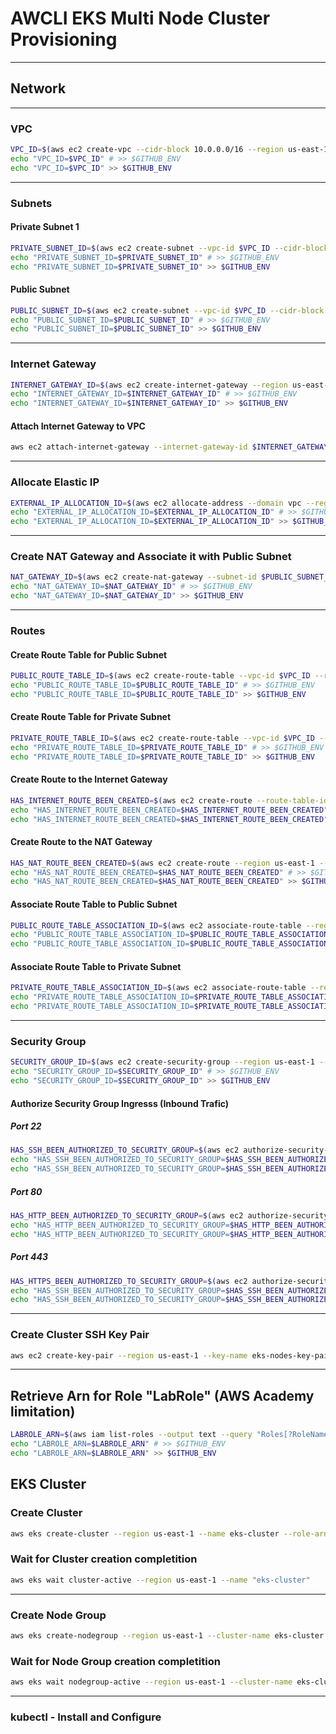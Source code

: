 # AWCLI EKS Multi Node Cluster Provisioning

----------

## Network

----------

### VPC

```sh
VPC_ID=$(aws ec2 create-vpc --cidr-block 10.0.0.0/16 --region us-east-1 --output "text" --query "Vpc.VpcId")
echo "VPC_ID=$VPC_ID" # >> $GITHUB_ENV
echo "VPC_ID=$VPC_ID" >> $GITHUB_ENV
```

----------

### Subnets

#### Private Subnet 1

```sh
PRIVATE_SUBNET_ID=$(aws ec2 create-subnet --vpc-id $VPC_ID --cidr-block 10.0.1.0/24 --region us-east-1 --availability-zone us-east-1a --output "text" --query "Subnet.SubnetId")
echo "PRIVATE_SUBNET_ID=$PRIVATE_SUBNET_ID" # >> $GITHUB_ENV
echo "PRIVATE_SUBNET_ID=$PRIVATE_SUBNET_ID" >> $GITHUB_ENV
```

#### Public Subnet

```sh
PUBLIC_SUBNET_ID=$(aws ec2 create-subnet --vpc-id $VPC_ID --cidr-block 10.0.100.0/24 --region us-east-1 --availability-zone us-east-1b --output "text" --query "Subnet.SubnetId")
echo "PUBLIC_SUBNET_ID=$PUBLIC_SUBNET_ID" # >> $GITHUB_ENV
echo "PUBLIC_SUBNET_ID=$PUBLIC_SUBNET_ID" >> $GITHUB_ENV
```

----------

### Internet Gateway

```sh
INTERNET_GATEWAY_ID=$(aws ec2 create-internet-gateway --region us-east-1 --output "text" --query "InternetGateway.InternetGatewayId")
echo "INTERNET_GATEWAY_ID=$INTERNET_GATEWAY_ID" # >> $GITHUB_ENV
echo "INTERNET_GATEWAY_ID=$INTERNET_GATEWAY_ID" >> $GITHUB_ENV
```

#### Attach Internet Gateway to VPC

```sh
aws ec2 attach-internet-gateway --internet-gateway-id $INTERNET_GATEWAY_ID --vpc-id $VPC_ID --region us-east-1
```

----------

### Allocate Elastic IP

```sh
EXTERNAL_IP_ALLOCATION_ID=$(aws ec2 allocate-address --domain vpc --region us-east-1 --output "text" --query "AllocationId")
echo "EXTERNAL_IP_ALLOCATION_ID=$EXTERNAL_IP_ALLOCATION_ID" # >> $GITHUB_ENV
echo "EXTERNAL_IP_ALLOCATION_ID=$EXTERNAL_IP_ALLOCATION_ID" >> $GITHUB_ENV
```

----------

### Create NAT Gateway and Associate it with Public Subnet

```sh
NAT_GATEWAY_ID=$(aws ec2 create-nat-gateway --subnet-id $PUBLIC_SUBNET_ID --allocation-id $EXTERNAL_IP_ALLOCATION_ID --region us-east-1 --output "text" --query "NatGateway.NatGatewayId")
echo "NAT_GATEWAY_ID=$NAT_GATEWAY_ID" # >> $GITHUB_ENV
echo "NAT_GATEWAY_ID=$NAT_GATEWAY_ID" >> $GITHUB_ENV
```

----------

### Routes

#### Create Route Table for Public Subnet

```sh
PUBLIC_ROUTE_TABLE_ID=$(aws ec2 create-route-table --vpc-id $VPC_ID --region us-east-1 --output "text" --query "RouteTable.RouteTableId")
echo "PUBLIC_ROUTE_TABLE_ID=$PUBLIC_ROUTE_TABLE_ID" # >> $GITHUB_ENV
echo "PUBLIC_ROUTE_TABLE_ID=$PUBLIC_ROUTE_TABLE_ID" >> $GITHUB_ENV
```

#### Create Route Table for Private Subnet

```sh
PRIVATE_ROUTE_TABLE_ID=$(aws ec2 create-route-table --vpc-id $VPC_ID --region us-east-1 --output "text" --query "RouteTable.RouteTableId")
echo "PRIVATE_ROUTE_TABLE_ID=$PRIVATE_ROUTE_TABLE_ID" # >> $GITHUB_ENV
echo "PRIVATE_ROUTE_TABLE_ID=$PRIVATE_ROUTE_TABLE_ID" >> $GITHUB_ENV
```

#### Create Route to the Internet Gateway

```sh
HAS_INTERNET_ROUTE_BEEN_CREATED=$(aws ec2 create-route --route-table-id $PUBLIC_ROUTE_TABLE_ID --destination-cidr-block 0.0.0.0/0 --gateway-id $INTERNET_GATEWAY_ID  --region us-east-1 --output "text" --query "Return")
echo "HAS_INTERNET_ROUTE_BEEN_CREATED=$HAS_INTERNET_ROUTE_BEEN_CREATED" # >> $GITHUB_ENV
echo "HAS_INTERNET_ROUTE_BEEN_CREATED=$HAS_INTERNET_ROUTE_BEEN_CREATED" >> $GITHUB_ENV
```

#### Create Route to the NAT Gateway

```sh
HAS_NAT_ROUTE_BEEN_CREATED=$(aws ec2 create-route --region us-east-1 --route-table-id $PRIVATE_ROUTE_TABLE_ID --destination-cidr-block 0.0.0.0/0 --gateway-id $NAT_GATEWAY_ID --output "text" --query "Return")
echo "HAS_NAT_ROUTE_BEEN_CREATED=$HAS_NAT_ROUTE_BEEN_CREATED" # >> $GITHUB_ENV
echo "HAS_NAT_ROUTE_BEEN_CREATED=$HAS_NAT_ROUTE_BEEN_CREATED" >> $GITHUB_ENV
```

#### Associate Route Table to Public Subnet

```sh
PUBLIC_ROUTE_TABLE_ASSOCIATION_ID=$(aws ec2 associate-route-table --region us-east-1 --route-table-id $PUBLIC_ROUTE_TABLE_ID --subnet-id $PUBLIC_SUBNET_ID --output "text" --query "AssociationId")
echo "PUBLIC_ROUTE_TABLE_ASSOCIATION_ID=$PUBLIC_ROUTE_TABLE_ASSOCIATION_ID" # >> $GITHUB_ENV
echo "PUBLIC_ROUTE_TABLE_ASSOCIATION_ID=$PUBLIC_ROUTE_TABLE_ASSOCIATION_ID" >> $GITHUB_ENV
```

#### Associate Route Table to Private Subnet

```sh
PRIVATE_ROUTE_TABLE_ASSOCIATION_ID=$(aws ec2 associate-route-table --region us-east-1 --route-table-id $PRIVATE_ROUTE_TABLE_ID --subnet-id $PRIVATE_SUBNET_ID --output "text" --query "AssociationId")
echo "PRIVATE_ROUTE_TABLE_ASSOCIATION_ID=$PRIVATE_ROUTE_TABLE_ASSOCIATION_ID" # >> $GITHUB_ENV
echo "PRIVATE_ROUTE_TABLE_ASSOCIATION_ID=$PRIVATE_ROUTE_TABLE_ASSOCIATION_ID" >> $GITHUB_ENV
```

----------

### Security Group

```sh
SECURITY_GROUP_ID=$(aws ec2 create-security-group --region us-east-1 --group-name eks-security-group --description "EKS Security Group" --vpc-id $VPC_ID --output "text" --query "GroupId")
echo "SECURITY_GROUP_ID=$SECURITY_GROUP_ID" # >> $GITHUB_ENV
echo "SECURITY_GROUP_ID=$SECURITY_GROUP_ID" >> $GITHUB_ENV
```

#### Authorize Security Group Ingresss (Inbound Trafic)

##### Port 22

```sh
HAS_SSH_BEEN_AUTHORIZED_TO_SECURITY_GROUP=$(aws ec2 authorize-security-group-ingress --region us-east-1 --group-id $SECURITY_GROUP_ID --protocol tcp --port 22 --cidr 0.0.0.0/0 --output "text" --query "Return")
echo "HAS_SSH_BEEN_AUTHORIZED_TO_SECURITY_GROUP=$HAS_SSH_BEEN_AUTHORIZED_TO_SECURITY_GROUP" # >> $GITHUB_ENV
echo "HAS_SSH_BEEN_AUTHORIZED_TO_SECURITY_GROUP=$HAS_SSH_BEEN_AUTHORIZED_TO_SECURITY_GROUP" >> $GITHUB_ENV
```

##### Port 80

```sh
HAS_HTTP_BEEN_AUTHORIZED_TO_SECURITY_GROUP=$(aws ec2 authorize-security-group-ingress --region us-east-1 --group-id $SECURITY_GROUP_ID --protocol tcp --port 80 --cidr 0.0.0.0/0 --output "text" --query "Return")
echo "HAS_HTTP_BEEN_AUTHORIZED_TO_SECURITY_GROUP=$HAS_HTTP_BEEN_AUTHORIZED_TO_SECURITY_GROUP" # >> $GITHUB_ENV
echo "HAS_HTTP_BEEN_AUTHORIZED_TO_SECURITY_GROUP=$HAS_HTTP_BEEN_AUTHORIZED_TO_SECURITY_GROUP" >> $GITHUB_ENV
```

##### Port 443

```sh
HAS_HTTPS_BEEN_AUTHORIZED_TO_SECURITY_GROUP=$(aws ec2 authorize-security-group-ingress --region us-east-1 --group-id $SECURITY_GROUP_ID --protocol tcp --port 443 --cidr 0.0.0.0/0 --output "text" --query "Return")
echo "HAS_SSH_BEEN_AUTHORIZED_TO_SECURITY_GROUP=$HAS_SSH_BEEN_AUTHORIZED_TO_SECURITY_GROUP" # >> $GITHUB_ENV
echo "HAS_SSH_BEEN_AUTHORIZED_TO_SECURITY_GROUP=$HAS_SSH_BEEN_AUTHORIZED_TO_SECURITY_GROUP" >> $GITHUB_ENV
```

----------

### Create Cluster SSH Key Pair

```sh
aws ec2 create-key-pair --region us-east-1 --key-name eks-nodes-key-pair --output "text" --query "KeyPairId"
```

----------


## Retrieve Arn for Role "LabRole" (AWS Academy limitation)

```sh
LABROLE_ARN=$(aws iam list-roles --output text --query "Roles[?RoleName=='LabRole'].Arn")
echo "LABROLE_ARN=$LABROLE_ARN" # >> $GITHUB_ENV
echo "LABROLE_ARN=$LABROLE_ARN" >> $GITHUB_ENV
```

## EKS Cluster

### Create Cluster

```sh
aws eks create-cluster --region us-east-1 --name eks-cluster --role-arn $LABROLE_ARN --resources-vpc-config subnetIds=$PUBLIC_SUBNET_ID,$PRIVATE_SUBNET_ID,securityGroupIds=$SECURITY_GROUP_ID
```

### Wait for Cluster creation completition

```sh
aws eks wait cluster-active --region us-east-1 --name "eks-cluster"
```

----------

### Create Node Group

```sh
aws eks create-nodegroup --region us-east-1 --cluster-name eks-cluster --nodegroup-name eks-node-group --node-role "arn:aws:iam::008152407463:role/LabRole" --subnets $PRIVATE_SUBNET_ID --scaling-config minSize=2,maxSize=2,desiredSize=2 --instance-types t3.medium --ami-type AL2_x86_64 --remote-access "ec2SshKey=eks-nodes-key-pair,sourceSecurityGroups=$SECURITY_GROUP_ID"
```

### Wait for Node Group creation completition

```sh
aws eks wait nodegroup-active --region us-east-1 --cluster-name eks-cluster --nodegroup-name eks-node-group
```

----------

### kubectl - Install and Configure

```sh

```

```json

```

